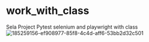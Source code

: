 # work_with_class
Sela Project Pytest selenium and playwright with class
![185259156-ef908977-85f8-4c4d-aff6-53bb2d32c501](https://user-images.githubusercontent.com/108628136/185263434-42746437-4e70-475f-8576-bf8d78c2c4fc.png)
